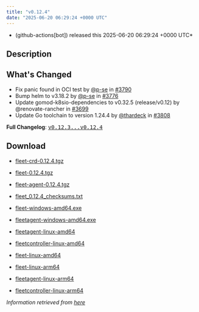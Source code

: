 ```yaml
---
title: "v0.12.4"
date: "2025-06-20 06:29:24 +0000 UTC"
---
```



* (github-actions[bot]) released this 2025-06-20 06:29:24 +0000 UTC*



## Description


<h2>What's Changed</h2>
<ul>
<li>Fix panic found in OCI test by <a class="user-mention notranslate" data-hovercard-type="user" data-hovercard-url="/users/p-se/hovercard" data-octo-click="hovercard-link-click" data-octo-dimensions="link_type:self" href="https://github.com/p-se">@p-se</a> in <a class="issue-link js-issue-link" data-error-text="Failed to load title" data-id="3135661888" data-permission-text="Title is private" data-url="https://github.com/rancher/fleet/issues/3790" data-hovercard-type="pull_request" data-hovercard-url="/rancher/fleet/pull/3790/hovercard" href="https://github.com/rancher/fleet/pull/3790">#3790</a></li>
<li>Bump helm to v3.18.2 by <a class="user-mention notranslate" data-hovercard-type="user" data-hovercard-url="/users/p-se/hovercard" data-octo-click="hovercard-link-click" data-octo-dimensions="link_type:self" href="https://github.com/p-se">@p-se</a> in <a class="issue-link js-issue-link" data-error-text="Failed to load title" data-id="3124227877" data-permission-text="Title is private" data-url="https://github.com/rancher/fleet/issues/3776" data-hovercard-type="pull_request" data-hovercard-url="/rancher/fleet/pull/3776/hovercard" href="https://github.com/rancher/fleet/pull/3776">#3776</a></li>
<li>Update gomod-k8sio-dependencies to v0.32.5 (release/v0.12) by @renovate-rancher in <a class="issue-link js-issue-link" data-error-text="Failed to load title" data-id="3068097383" data-permission-text="Title is private" data-url="https://github.com/rancher/fleet/issues/3699" data-hovercard-type="pull_request" data-hovercard-url="/rancher/fleet/pull/3699/hovercard" href="https://github.com/rancher/fleet/pull/3699">#3699</a></li>
<li>Update Go toolchain to version 1.24.4 by <a class="user-mention notranslate" data-hovercard-type="user" data-hovercard-url="/users/thardeck/hovercard" data-octo-click="hovercard-link-click" data-octo-dimensions="link_type:self" href="https://github.com/thardeck">@thardeck</a> in <a class="issue-link js-issue-link" data-error-text="Failed to load title" data-id="3156629627" data-permission-text="Title is private" data-url="https://github.com/rancher/fleet/issues/3808" data-hovercard-type="pull_request" data-hovercard-url="/rancher/fleet/pull/3808/hovercard" href="https://github.com/rancher/fleet/pull/3808">#3808</a></li>
</ul>
<p><strong>Full Changelog</strong>: <a class="commit-link" href="https://github.com/rancher/fleet/compare/v0.12.3...v0.12.4"><tt>v0.12.3...v0.12.4</tt></a></p>



## Download


* [fleet-crd-0.12.4.tgz](https://github.com/rancher/fleet/releases/download/v0.12.4/fleet-crd-0.12.4.tgz)

* [fleet-0.12.4.tgz](https://github.com/rancher/fleet/releases/download/v0.12.4/fleet-0.12.4.tgz)

* [fleet-agent-0.12.4.tgz](https://github.com/rancher/fleet/releases/download/v0.12.4/fleet-agent-0.12.4.tgz)

* [fleet_0.12.4_checksums.txt](https://github.com/rancher/fleet/releases/download/v0.12.4/fleet_0.12.4_checksums.txt)

* [fleet-windows-amd64.exe](https://github.com/rancher/fleet/releases/download/v0.12.4/fleet-windows-amd64.exe)

* [fleetagent-windows-amd64.exe](https://github.com/rancher/fleet/releases/download/v0.12.4/fleetagent-windows-amd64.exe)

* [fleetagent-linux-amd64](https://github.com/rancher/fleet/releases/download/v0.12.4/fleetagent-linux-amd64)

* [fleetcontroller-linux-amd64](https://github.com/rancher/fleet/releases/download/v0.12.4/fleetcontroller-linux-amd64)

* [fleet-linux-amd64](https://github.com/rancher/fleet/releases/download/v0.12.4/fleet-linux-amd64)

* [fleet-linux-arm64](https://github.com/rancher/fleet/releases/download/v0.12.4/fleet-linux-arm64)

* [fleetagent-linux-arm64](https://github.com/rancher/fleet/releases/download/v0.12.4/fleetagent-linux-arm64)

* [fleetcontroller-linux-arm64](https://github.com/rancher/fleet/releases/download/v0.12.4/fleetcontroller-linux-arm64)




*Information retrieved from [here](https://github.com/rancher/fleet/releases/tag/v0.12.4)*

